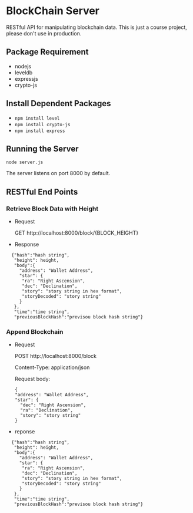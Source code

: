 # BlockChain Server

RESTful API for manipulating blockchain data. This is just a course project, please don't use in production. 

## Package Requirement

* nodejs 
* leveldb
* expressjs
* crypto-js

## Install Dependent Packages

* `npm install level`
* `npm install crypto-js`
* `npm install express`


## Running the Server

`node server.js`

The server listens on port 8000 by default.


## RESTful End Points

### Retrieve Block Data with Height

* Request

  GET http://localhost:8000/block/{BLOCK_HEIGHT}

* Response
```
  {"hash":"hash string",
   "height": height,
   "body":{
     "address": "Wallet Address",
     "star": {
      "ra": "Right Ascension",
      "dec": "Declination",
      "story": "story string in hex format",
      "storyDecoded": "story string"
     }
   },
   "time":"time string",
   "previousBlockHash":"previsou block hash string"}
```
### Append Blockchain

* Request

  POST http://localhost:8000/block
  
  Content-Type: application/json
  
  Request body:
  ```
  {
  "address": "Wallet Address",
  "star": {
    "dec": "Right Ascension",
    "ra": "Declination",
    "story": "story string"
  }
  ```

* reponse

```
  {"hash":"hash string",
   "height": height,
   "body":{
     "address": "Wallet Address",
     "star": {
      "ra": "Right Ascension",
      "dec": "Declination",
      "story": "story string in hex format",
      "storyDecoded": "story string"
     }
   },
   "time":"time string",
   "previousBlockHash":"previsou block hash string"}
```
